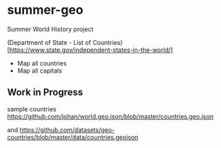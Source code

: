 # summer-geo
Summer World History project

(Department of State - List of Countries)[https://www.state.gov/independent-states-in-the-world/]

* Map all countries
* Map all capitals

## Work in Progress

sample countries
https://github.com/johan/world.geo.json/blob/master/countries.geo.json

and
https://github.com/datasets/geo-countries/blob/master/data/countries.geojson
